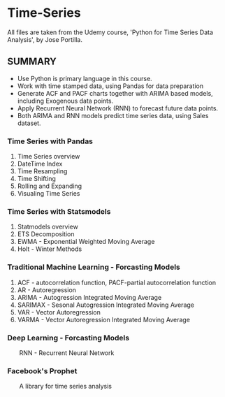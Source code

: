 # Time-Series
All files are taken from the Udemy course, 'Python for Time Series Data Analysis', by Jose Portilla.

## SUMMARY
- Use Python is primary language in this course.
- Work with time stamped data, using Pandas for data preparation
- Generate ACF and PACF charts together with ARIMA based models, including Exogenous data points.  
- Apply Recurrent Neural Network (RNN) to forecast future data points.
- Both ARIMA and RNN models predict time series data, using Sales dataset.

### Time Series with Pandas
  1. Time Series overview
  2. DateTime Index
  3. Time Resampling
  4. Time Shifting
  5. Rolling and Expanding
  6. Visualing Time Series

### Time Series with Statsmodels
  1. Statmodels overview
  2. ETS Decomposition
  3. EWMA - Exponential Weighted Moving Average
  4. Holt - Winter Methods

### Traditional Machine Learning - Forcasting Models
  1. ACF - autocorrelation function, PACF-partial autocorrelation function
  2. AR - Autoregression
  3. ARIMA - Autogression Integrated Moving Average
  4. SARIMAX - Sesonal Autogression Integrated Moving Average
  5. VAR - Vector Autoregression
  6. VARMA - Vector Autoregression Integrated Moving Average

### Deep Learning - Forcasting Models
  &nbsp;&nbsp;&nbsp;&nbsp;&nbsp;&nbsp; RNN - Recurrent Neural Network

### Facebook's Prophet
  &nbsp;&nbsp;&nbsp;&nbsp;&nbsp;&nbsp; A library for time series analysis
